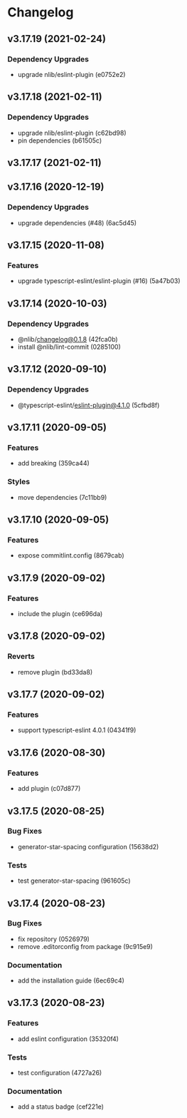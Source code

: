 # Changelog

## v3.17.19 (2021-02-24)

### Dependency Upgrades

- upgrade nlib/eslint-plugin (e0752e2)


## v3.17.18 (2021-02-11)

### Dependency Upgrades

- upgrade nlib/eslint-plugin (c62bd98)
- pin dependencies (b61505c)


## v3.17.17 (2021-02-11)


## v3.17.16 (2020-12-19)

### Dependency Upgrades

- upgrade dependencies (#48) (6ac5d45)


## v3.17.15 (2020-11-08)

### Features

- upgrade typescript-eslint/eslint-plugin (#16) (5a47b03)


## v3.17.14 (2020-10-03)

### Dependency Upgrades

- @nlib/changelog@0.1.8 (42fca0b)
- install @nlib/lint-commit (0285100)


## v3.17.12 (2020-09-10)

### Dependency Upgrades

- @typescript-eslint/eslint-plugin@4.1.0 (5cfbd8f)


## v3.17.11 (2020-09-05)

### Features

- add breaking (359ca44)

### Styles

- move dependencies (7c11bb9)


## v3.17.10 (2020-09-05)

### Features

- expose commitlint.config (8679cab)


## v3.17.9 (2020-09-02)

### Features

- include the plugin (ce696da)


## v3.17.8 (2020-09-02)

### Reverts

- remove plugin (bd33da8)


## v3.17.7 (2020-09-02)

### Features

- support typescript-eslint 4.0.1 (04341f9)


## v3.17.6 (2020-08-30)

### Features

- add plugin (c07d877)


## v3.17.5 (2020-08-25)

### Bug Fixes

- generator-star-spacing configuration (15638d2)

### Tests

- test generator-star-spacing (961605c)


## v3.17.4 (2020-08-23)

### Bug Fixes

- fix repository (0526979)
- remove .editorconfig from package (9c915e9)

### Documentation

- add the installation guide (6ec69c4)


## v3.17.3 (2020-08-23)

### Features

- add eslint configuration (35320f4)

### Tests

- test configuration (4727a26)

### Documentation

- add a status badge (cef221e)


